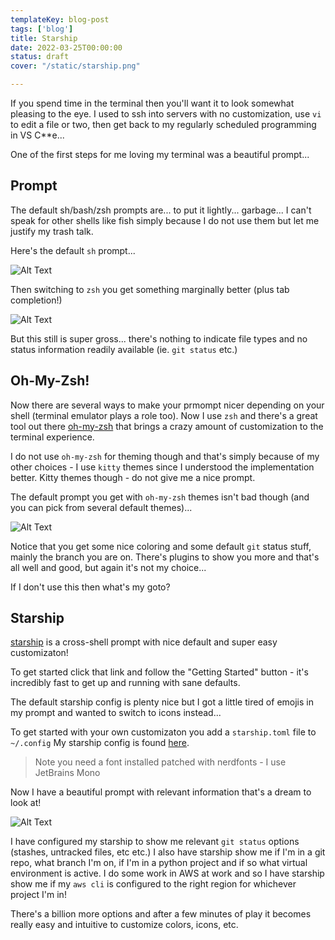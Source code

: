 ```yaml
---
templateKey: blog-post
tags: ['blog']
title: Starship
date: 2022-03-25T00:00:00
status: draft
cover: "/static/starship.png"

---
```


If you spend time in the terminal then you'll want it to look somewhat pleasing to the eye.
I used to ssh into servers with no customization, use `vi`  to edit a file or two, then get back to my regularly scheduled programming in VS C**e...

One of the first steps for me loving my terminal was a beautiful prompt... 

## Prompt

The default sh/bash/zsh prompts are... to put it lightly... garbage... I can't speak for other shells like fish simply because I do not use them but let me justify my trash talk.

Here's the default `sh` prompt...

![Alt Text](/images/sh-prompt.png)

Then switching to `zsh` you get something marginally better (plus tab completion!)

![Alt Text](/images/zsh-prompt.png)

But this still is super gross... there's nothing to indicate file types and no status information readily available (ie. `git status` etc.)

## Oh-My-Zsh!

Now there are several ways to make your prmompt nicer depending on your shell (terminal emulator plays a role too).
Now I use `zsh` and there's a great tool out there [oh-my-zsh](https://ohmyz.sh/) that brings a crazy amount of customization to the terminal experience.

I do not use `oh-my-zsh` for theming though and that's simply because of my other choices - I use `kitty` themes since I understood the implementation better.
Kitty themes though - do not give me a nice prompt.

The default prompt you get with `oh-my-zsh` themes isn't bad though (and you can pick from several default themes)...

![Alt Text](/images/zsh-oh-my-zsh-prompt.png)

Notice that you get some nice coloring and some default `git` status stuff, mainly the branch you are on.
There's plugins to show you more and that's all well and good, but again it's not my choice...

If I don't use this then what's my goto?

## Starship

[starship](https://starship.rs/) is a cross-shell prompt with nice default and super easy customizaton!

To get started click that link and follow the "Getting Started" button - it's incredibly fast to get up and running with sane defaults.

The default starship config is plenty nice but I got a little tired of emojis in my prompt and wanted to switch to icons instead...

To get started with your own customizaton you add a `starship.toml` file to `~/.config` 
My starship config is found [here](https://github.com/nicpayne713/dotfiles/blob/main/starship/.config/starship.toml).

>Note you need a font installed patched with nerdfonts - I use JetBrains Mono

Now I have a beautiful prompt with relevant information that's a dream to look at!

![Alt Text](/images/zsh-starship-prompt.png)

I have configured my starship to show me relevant `git status` options (stashes, untracked files, etc etc.)
I also have starship show me if I'm in a git repo, what branch I'm on, if I'm in a python project and if so what virtual environment is active.
I do some work in AWS at work and so I have starship show me if my `aws cli` is configured to the right region for whichever project I'm in!

There's a billion more options and after a few minutes of play it becomes really easy and intuitive to customize colors, icons, etc.




